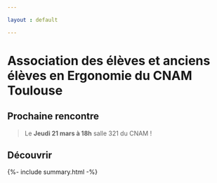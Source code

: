 ```yaml
---

layout : default

---
```




# Association des élèves et anciens élèves en Ergonomie du CNAM Toulouse

## Prochaine rencontre

> Le **Jeudi 21 mars à 18h**
> salle 321 du CNAM !



## Découvrir

{%- include summary.html -%}
